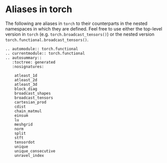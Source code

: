 # Aliases in torch

The following are aliases in ``torch`` to their counterparts in the nested namespaces
in which they are defined. Feel free to use either the top-level version in ``torch``
(e.g. ``torch.broadcast_tensors()``) or the nested version ``torch.functional.broadcast_tensors()``.

```{eval-rst}
.. automodule:: torch.functional
.. currentmodule:: torch.functional
.. autosummary::
   :toctree: generated
   :nosignatures:

    atleast_1d
    atleast_2d
    atleast_3d
    block_diag
    broadcast_shapes
    broadcast_tensors
    cartesian_prod
    cdist
    chain_matmul
    einsum
    lu
    meshgrid
    norm
    split
    stft
    tensordot
    unique
    unique_consecutive
    unravel_index
```
